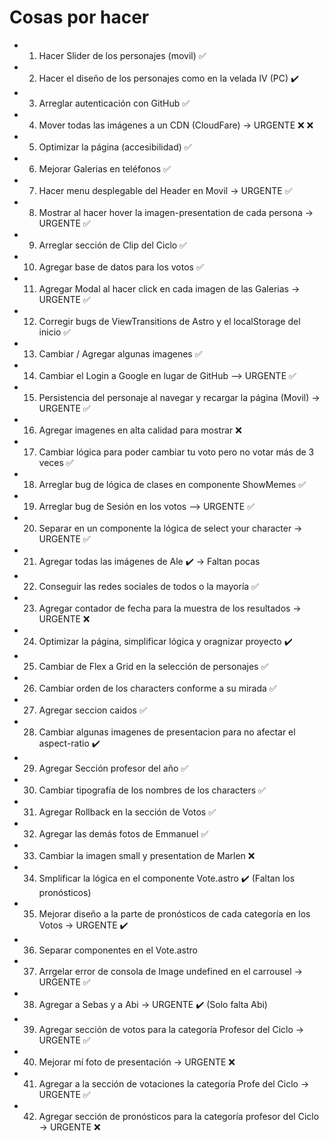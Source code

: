 # Cosas por hacer

-   1. Hacer Slider de los personajes (movil) ✅
-   2. Hacer el diseño de los personajes como en la velada IV (PC) ✔️
-   3. Arreglar autenticación con GitHub ✅
-   4. Mover todas las imágenes a un CDN (CloudFare) -> URGENTE ❌ ❌
-   5. Optimizar la página (accesibilidad) ✅
-   6. Mejorar Galerias en teléfonos ✅
-   7. Hacer menu desplegable del Header en Movil -> URGENTE ✅
-   8. Mostrar al hacer hover la imagen-presentation de cada persona -> URGENTE ✅
-   9. Arreglar sección de Clip del Ciclo ✅
-   10. Agregar base de datos para los votos ✅
-   11. Agregar Modal al hacer click en cada imagen de las Galerias -> URGENTE ✅
-   12. Corregir bugs de ViewTransitions de Astro y el localStorage del inicio ✅
-   13. Cambiar / Agregar algunas imagenes ✅
-   14. Cambiar el Login a Google en lugar de GitHub --> URGENTE ✅
-   15. Persistencia del personaje al navegar y recargar la página (Movil) -> URGENTE ✅
-   16. Agregar imagenes en alta calidad para mostrar ❌
-   17. Cambiar lógica para poder cambiar tu voto pero no votar más de 3 veces ✅
-   18. Arreglar bug de lógica de clases en componente ShowMemes ✅
-   19. Arreglar bug de Sesión en los votos --> URGENTE ✅
-   20. Separar en un componente la lógica de select your character -> URGENTE ✅
-   21. Agregar todas las imágenes de Ale ✔️ -> Faltan pocas
-   22. Conseguir las redes sociales de todos o la mayoría ✅
-   23. Agregar contador de fecha para la muestra de los resultados -> URGENTE ❌
-   24. Optimizar la página, simplificar lógica y oragnizar proyecto ✔️
-   25. Cambiar de Flex a Grid en la selección de personajes ✅
-   26. Cambiar orden de los characters conforme a su mirada ✅
-   27. Agregar seccion caidos ✅
-   28. Cambiar algunas imagenes de presentacion para no afectar el aspect-ratio ✔️
-   29. Agregar Sección profesor del año ✅
-   30. Cambiar tipografía de los nombres de los characters ✅
-   31. Agregar Rollback en la sección de Votos ✅
-   32. Agregar las demás fotos de Emmanuel ✅
-   33. Cambiar la imagen small y presentation de Marlen ❌
-   34. Smplificar la lógica en el componente Vote.astro ✔️ (Faltan los pronósticos)
-   35. Mejorar diseño a la parte de pronósticos de cada categoría en los Votos -> URGENTE ✔️
-   36. Separar componentes en el Vote.astro
-   37. Arrgelar error de consola de Image undefined en el carrousel -> URGENTE ✅
-   38. Agregar a Sebas y a Abi -> URGENTE ✔️ (Solo falta Abi)
-   39. Agregar sección de votos para la categoría Profesor del Ciclo -> URGENTE ✅
-   40. Mejorar mí foto de presentación -> URGENTE ❌
-   41. Agregar a la sección de votaciones la categoría Profe del Ciclo -> URGENTE ✅
-   42. Agregar sección de pronósticos para la categoría profesor del Ciclo -> URGENTE ❌